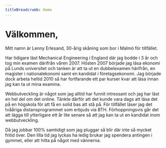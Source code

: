 ```yaml
---
titleBreadcrumb: Home
...
```

Välkommen,
===============================

Mitt namn är Lenny Erlesand, 30-årig skåning som bor i Malmö för tillfället.

Har tidigare läst Mechanical Engineering i England där jag bodde i 3 år och tog min examen därifrån våren 2007. Hösten 2007 började jag läsa ekonomi på Lunds universitet och tanken är att ta ut en dubbelexamen härifrån, en magister i nationalekonomi samt en kandidat i företagsekonomi. Jag började dock arbeta heltid 2010 så har fortfarande ett par kurser kvar att läsa innan jag kan ta ut mina examina.

Webbutveckling är något som jag alltid har funnit intressant och jag har läst en hel del om det online. Tänkte därför att det kunde vara dags att läsa det på en högskola för att få en solid bas att stå på. För tillfället läser jag det tvååriga distansprogrammet som erbjuds via BTH. Förhoppningsvis går det att lägga till ytterligare ett år lite senare så att jag kan ta ut en kandidat inom webbutveckling.

Då jag jobbar 100% samtidigt som jag pluggar så blir där inte så mycket fritid över. Den lilla tid jag lyckas ha ledig brukar jag spendera antingen i gymmet, eller att hitta på något med vännerna.